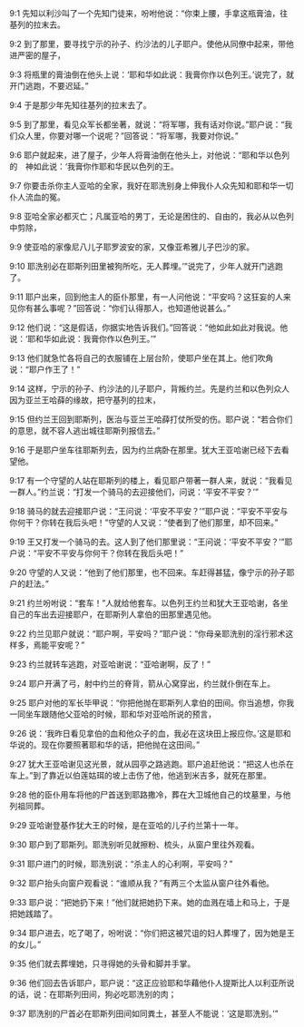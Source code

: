 <a id="1"></a>9:1  先知以利沙叫了一个先知门徒来，吩咐他说：“你束上腰，手拿这瓶膏油，往基列的拉末去。  

<a id="2"></a>9:2  到了那里，要寻找宁示的孙子、约沙法的儿子耶户。使他从同僚中起来，带他进严密的屋子，  

<a id="3"></a>9:3  将瓶里的膏油倒在他头上说：‘耶和华如此说：我膏你作以色列王。’说完了，就开门逃跑，不要迟延。”  

<a id="4"></a>9:4  于是那少年先知往基列的拉末去了。  

<a id="5"></a>9:5  到了那里，看见众军长都坐著，就说：“将军哪，我有话对你说。”耶户说：“我们众人里，你要对哪一个说呢？”回答说：“将军哪，我要对你说。”  

<a id="6"></a>9:6  耶户就起来，进了屋子，少年人将膏油倒在他头上，对他说：“耶和华以色列的　神如此说：‘我膏你作耶和华民以色列的王。  

<a id="7"></a>9:7  你要击杀你主人亚哈的全家，我好在耶洗别身上伸我仆人众先知和耶和华一切仆人流血的冤。  

<a id="8"></a>9:8  亚哈全家必都灭亡；凡属亚哈的男丁，无论是困住的、自由的，我必从以色列中剪除，  

<a id="9"></a>9:9  使亚哈的家像尼八儿子耶罗波安的家，又像亚希雅儿子巴沙的家。  

<a id="10"></a>9:10  耶洗别必在耶斯列田里被狗所吃，无人葬埋。’”说完了，少年人就开门逃跑了。  

<a id="11"></a>9:11  耶户出来，回到他主人的臣仆那里，有一人问他说：“平安吗？这狂妄的人来见你有甚么事呢？”回答说：“你们认得那人，也知道他说甚么。”  

<a id="12"></a>9:12  他们说：“这是假话，你据实地告诉我们。”回答说：“他如此如此对我说。他说：‘耶和华如此说：我膏你作以色列王。’”  

<a id="13"></a>9:13  他们就急忙各将自己的衣服铺在上层台阶，使耶户坐在其上。他们吹角说：“耶户作王了！”  

<a id="14"></a>9:14  这样，宁示的孙子、约沙法的儿子耶户，背叛约兰。先是约兰和以色列众人因为亚兰王哈薛的缘故，把守基列的拉末，  

<a id="15"></a>9:15  但约兰王回到耶斯列，医治与亚兰王哈薛打仗所受的伤。耶户说：“若合你们的意思，就不容人逃出城往耶斯列报信去。”  

<a id="16"></a>9:16  于是耶户坐车往耶斯列去，因为约兰病卧在那里。犹大王亚哈谢已经下去看望他。  

<a id="17"></a>9:17  有一个守望的人站在耶斯列的楼上，看见耶户带著一群人来，就说：“我看见一群人。”约兰说：“打发一个骑马的去迎接他们，问说：‘平安不平安？’”  

<a id="18"></a>9:18  骑马的就去迎接耶户说：“王问说：‘平安不平安？’”耶户说：“平安不平安与你何干？你转在我后头吧！”守望的人又说：“使者到了他们那里，却不回来。”  

<a id="19"></a>9:19  王又打发一个骑马的去。这人到了他们那里说：“王问说：‘平安不平安？’”耶户说：“平安不平安与你何干？你转在我后头吧！”  

<a id="20"></a>9:20  守望的人又说：“他到了他们那里，也不回来。车赶得甚猛，像宁示的孙子耶户的赶法。”  

<a id="21"></a>9:21  约兰吩咐说：“套车！”人就给他套车。以色列王约兰和犹大王亚哈谢，各坐自己的车出去迎接耶户，在耶斯列人拿伯的田那里遇见他。  

<a id="22"></a>9:22  约兰见耶户就说：“耶户啊，平安吗？”耶户说：“你母亲耶洗别的淫行邪术这样多，焉能平安呢？”  

<a id="23"></a>9:23  约兰就转车逃跑，对亚哈谢说：“亚哈谢啊，反了！”　  

<a id="24"></a>9:24  耶户开满了弓，射中约兰的脊背，箭从心窝穿出，约兰就仆倒在车上。  

<a id="25"></a>9:25  耶户对他的军长毕甲说：“你把他抛在耶斯列人拿伯的田间。你当追想，你我一同坐车跟随他父亚哈的时候，耶和华对亚哈所说的预言，  

<a id="26"></a>9:26  说：‘我昨日看见拿伯的血和他众子的血，我必在这块田上报应你。’这是耶和华说的。现在你要照著耶和华的话，把他抛在这田间。”  

<a id="27"></a>9:27  犹大王亚哈谢见这光景，就从园亭之路逃跑。耶户追赶他说：“把这人也杀在车上。”到了靠近以伯莲姑珥的坡上击伤了他，他逃到米吉多，就死在那里。  

<a id="28"></a>9:28  他的臣仆用车将他的尸首送到耶路撒冷，葬在大卫城他自己的坟墓里，与他列祖同葬。  

<a id="29"></a>9:29  亚哈谢登基作犹大王的时候，是在亚哈的儿子约兰第十一年。  

<a id="30"></a>9:30  耶户到了耶斯列。耶洗别听见就擦粉、梳头，从窗户里往外观看。  

<a id="31"></a>9:31  耶户进门的时候，耶洗别说：“杀主人的心利啊，平安吗？”  

<a id="32"></a>9:32  耶户抬头向窗户观看说：“谁顺从我？”有两三个太监从窗户往外看他。  

<a id="33"></a>9:33  耶户说：“把她扔下来！”他们就把她扔下来。她的血溅在墙上和马上，于是把她践踏了。　  

<a id="34"></a>9:34  耶户进去，吃了喝了，吩咐说：“你们把这被咒诅的妇人葬埋了，因为她是王的女儿。”  

<a id="35"></a>9:35  他们就去葬埋她，只寻得她的头骨和脚并手掌。  

<a id="36"></a>9:36  他们回去告诉耶户，耶户说：“这正应验耶和华藉他仆人提斯比人以利亚所说的话，说：在耶斯列田间，狗必吃耶洗别的肉；  

<a id="37"></a>9:37  耶洗别的尸首必在耶斯列田间如同粪土，甚至人不能说：‘这是耶洗别。’”  
